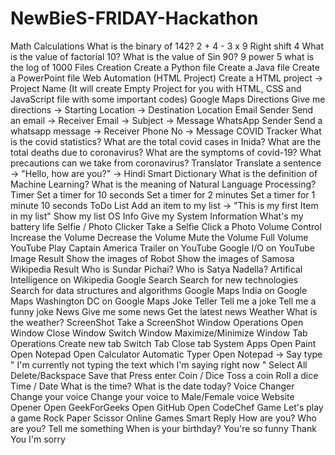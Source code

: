 # NewBieS-FRIDAY-Hackathon
Math Calculations
What is the binary of 142?
2 + 4 - 3 x 9
Right shift 4
What is the value of factorial 10?
What is the value of Sin 90?
9 power 5
what is the log of 1000
Files Creation
Create a Python file
Create a Java file
Create a PowerPoint file
Web Automation (HTML Project)
Create a HTML project -> Project Name
(It will create Empty Project for you with HTML, CSS and JavaScript file with some important codes)
Google Maps Directions
Give me directions -> Starting Location -> Destination Location
Email Sender
Send an email -> Receiver Email -> Subject -> Message
WhatsApp Sender
Send a whatsapp message -> Receiver Phone No -> Message
COVID Tracker
What is the covid statistics?
What are the total covid cases in Inida?
What are the total deaths due to coronavirus?
What are the symptoms of covid-19?
What precautions can we take from coronavirus?
Translator
Translate a sentence -> "Hello, how are you?" -> Hindi
Smart Dictionary
What is the definition of Machine Learning?
What is the meaning of Natural Language Processing?
Timer
Set a timer for 10 seconds
Set a timer for 2 minutes
Set a timer for 1 minute 10 seconds
ToDo List
Add an item to my list -> "This is my first Item in my list"
Show my list
OS Info
Give my System Information
What's my battery life
Selfie / Photo Clicker
Take a Selfie
Click a Photo
Volume Control
Increase the Volume
Decrease the Volume
Mute the Volume
Full Volume
YouTube
Play Captain America Trailer on YouTube
Google I/O on YouTube
Image Result
Show the images of Robot
Show the images of Samosa
Wikipedia Result
Who is Sundar Pichai?
Who is Satya Nadella?
Artifical Intelligence on Wikipedia
Google Search
Search for new technologies
Search for data structures and algorithms
Google Maps
India on Google Maps
Washington DC on Google Maps
Joke Teller
Tell me a joke
Tell me a funny joke
News
Give me some news
Get the latest news
Weather
What is the weather?
ScreenShot
Take a ScreenShot
Window Operations
Open Window
Close Window
Switch Window
Maximize/Minimize Window
Tab Operations
Create new tab
Switch Tab
Close tab
System Apps
Open Paint
Open Notepad
Open Calculator
Automatic Typer
Open Notepad -> Say type " I'm currently not typing the text which I'm saying right now "
Select All
Delete/Backspace
Save that
Press enter
Coin / Dice
Toss a coin
Roll a dice
Time / Date
What is the time?
What is the date today?
Voice Changer
Change your voice
Change your voice to Male/Female voice
Website Opener
Open GeekForGeeks
Open GitHub
Open CodeChef
Game
Let's play a game
Rock Paper Scissor
Online Games
Smart Reply
How are you?
Who are you?
Tell me something
When is your birthday?
You're so funny
Thank You
I'm sorry
